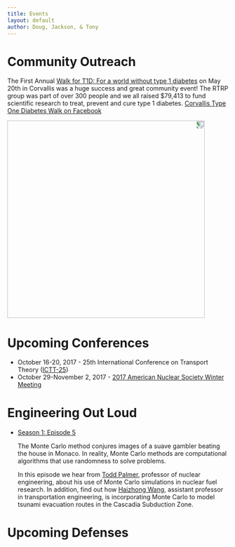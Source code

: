 ```yaml
---
title: Events
layout: default
author: Doug, Jackson, & Tony
---
```


# Community Outreach
The First Annual [Walk for T1D: For a world without type 1 diabetes](http://www2.jdrf.org/site/TR/TeamJDRF/OregonSWWashingtonChapter4532?pg=entry&fr_id=6480) on May 20th in Corvallis was a huge success and great community event!  The RTRP group was part of over 300 people and we all raised $79,413 to fund scientific research to treat, prevent and cure type 1 diabetes. [Corvallis Type One Diabetes Walk on Facebook](https://www.facebook.com/CorvallisWalk4T1D/)

<img src="{{ site.url }}Events/2017-05-20 11.11.41.jpg" width="450" style="-webkit-transform:rotate(90deg);">


# Upcoming Conferences
* October 16-20, 2017 - 25th International Conference on Transport Theory ([ICTT-25](https://ictt-2017.llnl.gov))
* October 29-November 2, 2017 - [2017 American Nuclear Society Winter Meeting](http://www.ans.org/meetings/c_1)
  

# Engineering Out Loud

* [Season 1: Episode 5](http://engineering.oregonstate.edu/episode-5-odds-ends)

  The Monte Carlo method conjures images of a suave gambler beating the house in Monaco. In reality, Monte Carlo methods are computational algorithms that use randomness to solve problems. 

  In this episode we hear from [Todd Palmer](http://ne.oregonstate.edu/todd-s-palmer), professor of nuclear engineering, about his use of Monte Carlo simulations in nuclear fuel research. In addition, find out how [Haizhong Wang](http://cce.oregonstate.edu/wang), assistant professor in transportation engineering, is incorporating Monte Carlo to model tsunami evacuation routes in the Cascadia Subduction Zone.
  
# Upcoming Defenses
